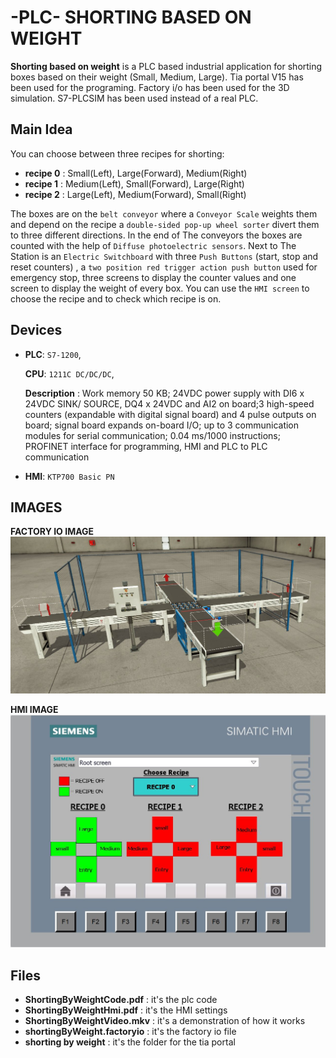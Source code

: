 # -PLC- SHORTING BASED ON WEIGHT

**Shorting based on weight** is a PLC based industrial application for 
shorting boxes based on their weight (Small, Medium, Large).
Tia portal V15 has been used for the programing.
Factory i/o has been used for the 3D simulation. 
S7-PLCSIM has been used instead of a real PLC.


## Main Idea
You can choose between three recipes for shorting:
- **recipe 0** : Small(Left), Large(Forward), Medium(Right)
- **recipe 1** : Medium(Left), Small(Forward), Large(Right)
- **recipe 2** : Large(Left), Medium(Forward), Small(Right)

The boxes are on the `belt conveyor` where a `Conveyor Scale` weights them and depend on the recipe a `double-sided pop-up wheel sorter` divert them to three different directions.
In the end of The conveyors the boxes are counted with the help of `Diffuse photoelectric sensors`.
Next to The Station is an `Electric Switchboard` with three `Push Buttons` (start, stop and reset counters) 
, a `two position red trigger action push button` used for emergency stop, three screens to display the counter values and one screen to display the weight of every box.
You can use the `HMI screen` to choose the recipe and to check which recipe is on.





## Devices

- **PLC**:  `S7-1200`,

    **CPU**: `1211C DC/DC/DC`,

    **Description** : Work memory 50 KB; 24VDC power supply with DI6 x 24VDC SINK/ SOURCE, DQ4 x 24VDC and AI2 on
board;3 high-speed counters (expandable with digital signal board) and 4 pulse outputs on board; signal board expands on-board I/O; up to 3 communication modules for serial communication; 0.04 ms/1000 instructions; PROFINET interface for programming, HMI and PLC to PLC communication


- **HMI**: `KTP700 Basic PN`

## IMAGES

**FACTORY IO IMAGE**
![S.B.W.factory.jpg](/img/S.B.W.factory.jpg)

**HMI IMAGE**
![S.B.W.HMIjpg.jpg](/img/S.B.W.HMIjpg.jpg)


## Files

- **ShortingByWeightCode.pdf** : it's the plc code
- **ShortingByWeightHmi.pdf** : it's the HMI settings
- **ShortingByWeightVideo.mkv** : it's a demonstration of how it works
- **shortingByWeight.factoryio** : it's the factory io file 
- **shorting by weight** : it's the folder for the tia portal
